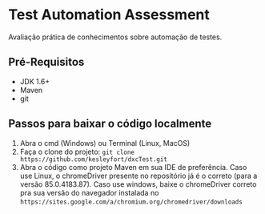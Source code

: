 # Test Automation Assessment
Avaliação prática de conhecimentos sobre automação de testes.

## Pré-Requisitos
* JDK 1.6+
* Maven
* git

## Passos para baixar o código localmente
1. Abra o cmd (Windows) ou Terminal (Linux, MacOS)
2. Faça o clone do projeto: `git clone https://github.com/kesleyfort/dxcTest.git`
3. Abra o código como projeto Maven em sua IDE de preferência. Caso use Linux, o chromeDriver presente no repositório já é o correto (para a versão 85.0.4183.87). Caso use windows, baixe o chromeDriver correto pra sua versão do navegador instalada no `https://sites.google.com/a/chromium.org/chromedriver/downloads`
